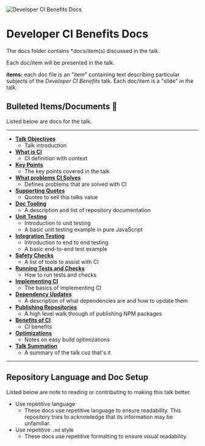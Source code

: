 ![Developer CI Benefits Docs](https://jeffry.in/assets/developer-ci-benefits/banner.svg)

# Developer CI Benefits Docs

The docs folder contains *docs/item(s) discussed in the talk.

Each doc/item will be presented in the talk.

**items:** each doc file is an "item" containing text describing particular subjects of the _Developer CI Benefits_ talk. Each doc/item is a "slide" in the talk.

## Bulleted Items/Documents 🔫

Listed below are docs for the talk.

----

- **[Talk Objectives](01-talk-objectives.md)**
  - Talk introduction
- **[What is CI](02-what-is-ci.md)**
  - CI definition with context
- **[Key Points](03-key-points.md)**
  - The key points covered in the talk
- **[What problems CI Solves](04-ci-solves-problems.md)**
  - Defines problems that are solved with CI
- **[Supporting Quotes](05-supporting-quotes.md)**
  - Quotes to sell this talks value
- **[Doc Tooling](06-doc-tooling.md)**
  - A description and list of repository documentation
- **[Unit Testing](07-unit-testing.md)**
  - Introduction to unit testing
  - A basic unit testing example in pure JavaScript
- **[Integration Testing](08-integration-testing.md)**
  - Introduction to end to end testing
  - A basic end-to-end test example
- **[Safety Checks](09-safety-checks.md)**
  - A list of tools to assist with CI
- **[Running Tests and Checks](10-running-tests-and-checks.md)**
  - How to run tests and checks
- **[Implementing CI](11-implementing-ci.md)**
  - The basics of implementing CI
- **[Dependency Updates](12-dependency-updates.md)**
  - A description of what dependencies are and how to update them
- **[Publishing Repositories](13-publishing-repositories.md)**
  - A high level walk through of publishing NPM packages
- **[Benefits of CI](14-ci-benefits.md)**
  - CI benefits
- **[Optimizations](15-optimizations.md)**
  - Notes on easy build optimizations
- **[Talk Summation](16-talk-summation.md)**
  - A summary of the talk cuz that's it

----

## Repository Language and Doc Setup

Listed below are note to reading or contributing to making this talk better.

- Use repetitive language
  - These docs use repetitive language to ensure readability. This repository tries to acknowledge that its information may be unfamiliar.
- Use repetitive `.md` style
  - These docs use repetitive formatting to ensure visual readability.
